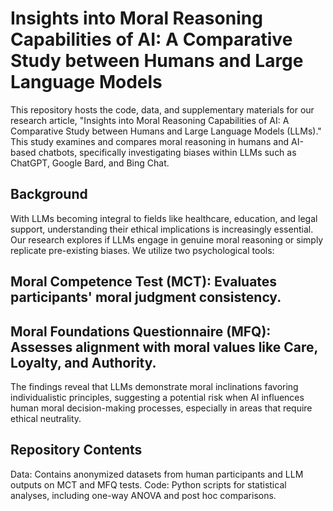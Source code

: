 # Insights into Moral Reasoning Capabilities of AI: A Comparative Study between Humans and Large Language Models
This repository hosts the code, data, and supplementary materials for our research article, "Insights into Moral Reasoning Capabilities of AI: A Comparative Study between Humans and Large Language Models (LLMs)." This study examines and compares moral reasoning in humans and AI-based chatbots, specifically investigating biases within LLMs such as ChatGPT, Google Bard, and Bing Chat.

## Background
With LLMs becoming integral to fields like healthcare, education, and legal support, understanding their ethical implications is increasingly essential. Our research explores if LLMs engage in genuine moral reasoning or simply replicate pre-existing biases. We utilize two psychological tools:

## Moral Competence Test (MCT): Evaluates participants' moral judgment consistency.
## Moral Foundations Questionnaire (MFQ): Assesses alignment with moral values like Care, Loyalty, and Authority.

The findings reveal that LLMs demonstrate moral inclinations favoring individualistic principles, suggesting a potential risk when AI influences human moral decision-making processes, especially in areas that require ethical neutrality.

## Repository Contents
Data: Contains anonymized datasets from human participants and LLM outputs on MCT and MFQ tests.
Code: Python scripts for statistical analyses, including one-way ANOVA and post hoc comparisons.
